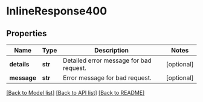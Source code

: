 # InlineResponse400

## Properties
Name | Type | Description | Notes
------------ | ------------- | ------------- | -------------
**details** | **str** | Detailed error message for bad request. | [optional] 
**message** | **str** | Error message for bad request. | [optional] 

[[Back to Model list]](../README.md#documentation-for-models) [[Back to API list]](../README.md#documentation-for-api-endpoints) [[Back to README]](../README.md)


